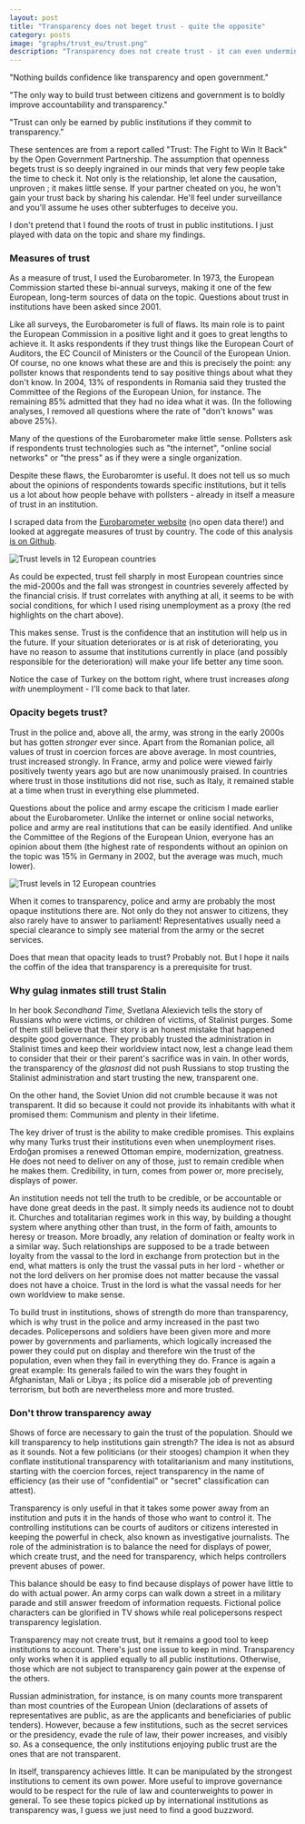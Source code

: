 ```yaml
---
layout: post
title: "Transparency does not beget trust - quite the opposite"
category: posts
image: "graphs/trust_eu/trust.png"
description: "Transparency does not create trust - it can even undermine it."
---
```


"Nothing builds confidence like transparency and open government." 

"The only way to build trust between citizens and government is to boldly improve accountability and transparency." 

"Trust can only be earned by public institutions if they commit to transparency."

These sentences are from a report called "Trust: The Fight to Win It Back" by the Open Government Partnership.<note content="Find the sources here for [quote one](https://www.opengovpartnership.org/trust/citizens-cannot-trust-what-they-cannot-see), [quote two](https://www.opengovpartnership.org/trust/political-drivers-of-low-trust) and [quote three](https://www.opengovpartnership.org/trust/trust-times-of-intense-scrutiny)."> The assumption that openness begets trust is so deeply ingrained in our minds that very few people take the time to check it. Not only is the relationship, let alone the causation, unproven ; it makes little sense. If your partner cheated on you, he won't gain your trust back by sharing his calendar. He'll feel under surveillance and you'll assume he uses other subterfuges to deceive you.

I don't pretend that I found the roots of trust in public institutions. I just played with data on the topic and share my findings.

### Measures of trust

As a measure of trust, I used the Eurobarometer. In 1973, the European Commission started these bi-annual surveys, making it one of the few European, long-term sources of data on the topic. Questions about trust in institutions have been asked since 2001.

Like all surveys, the Eurobarometer is full of flaws. Its main role is to paint the European Commission in a positive light and it goes to great lengths to achieve it. It asks respondents if they trust things like the European Court of Auditors, the EC Council of Ministers or the Council of the European Union. Of course, no one knows what these are and this is precisely the point: any pollster knows that respondents tend to say positive things about what they don't know. In 2004, 13% of respondents in Romania said they trusted the Committee of the Regions of the European Union, for instance. The remaining 85% admitted that they had no idea what it was. (In the following analyses, I removed all questions where the rate of "don't knows" was above 25%).

Many of the questions of the Eurobarometer make little sense. Pollsters ask if respondents trust technologies such as "the internet", "online social networks" or "the press" as if they were a single organization.

Despite these flaws, the Eurobaromter is useful. It does not tell us so much about the opinions of respondents towards specific institutions, but it tells us a lot about how people behave with pollsters - already in itself a measure of trust in an institution.

I scraped data from the [Eurobarometer website](http://ec.europa.eu/commfrontoffice/publicopinion/index.cfm/Chart/index) (no open data there!) and looked at aggregate measures of trust by country. The code of this analysis [is on Github](https://github.com/n-kb/n-kb.github.io/tree/master/graphs/trust_eu).

![Trust levels in 12 European countries](../graphs/trust_eu/trust.png)

As could be expected, trust fell sharply in most European countries since the mid-2000s and the fall was strongest in countries severely affected by the financial crisis. If trust correlates with anything at all, it seems to be with social conditions, for which I used rising unemployment as a proxy (the red highlights on the chart above).<note content="Trust does correlate with wealth somehow, [but it's complicated](https://ourworldindata.org/trust).">

This makes sense. Trust is the confidence that an institution will help us in the future. If your situation deteriorates or is at risk of deteriorating, you have no reason to assume that institutions currently in place (and possibly responsible for the deterioration) will make your life better any time soon.

Notice the case of Turkey on the bottom right, where trust increases *along with* unemployment - I'll come back to that later.

### Opacity begets trust?

Trust in the police and, above all, the army, was strong in the early 2000s but has gotten _stronger_ ever since. Apart from the Romanian police, all values of trust in coercion forces are above average. In most countries, trust increased strongly. In France, army and police were viewed fairly positively twenty years ago but are now unanimously praised. In countries where trust in those institutions did not rise, such as Italy, it remained stable at a time when trust in everything else plummeted.

Questions about the police and army escape the criticism I made earlier about the Eurobarometer. Unlike the internet or online social networks, police and army are real institutions that can be easily identified. And unlike the Committee of the Regions of the European Union, everyone has an opinion about them (the highest rate of respondents without an opinion on the topic was 15% in Germany in 2002, but the average was much, much lower).

![Trust levels in 12 European countries](../graphs/trust_eu/trust_coercion.png)

When it comes to transparency, police and army are probably the most opaque institutions there are. Not only do they not answer to citizens, they also rarely have to answer to parliament! Representatives usually need a special clearance to simply see material from the army or the secret services.

Does that mean that opacity leads to trust? Probably not. But I hope it nails the coffin of the idea that transparency is a prerequisite for trust.

### Why gulag inmates still trust Stalin

In her book _Secondhand Time_, Svetlana Alexievich tells the story of Russians who were victims, or children of victims, of Stalinist purges. Some of them still believe that their story is an honest mistake that happened despite good governance. They probably trusted the administration in Stalinist times and keep their worldview intact now, lest a change lead them to consider that their or their parent's sacrifice was in vain. In other words, the transparency of the _glasnost_ did not push Russians to stop trusting the Stalinist administration and start trusting the new, transparent one.

On the other hand, the Soviet Union did not crumble because it was not transparent. It did so because it could not provide its inhabitants with what it promised them: Communism and plenty in their lifetime.

The key driver of trust is the ability to make credible promises. This explains why many Turks trust their institutions even when unemployment rises. Erdoğan promises a renewed Ottoman empire, modernization, greatness. He does not need to deliver on any of those, just to remain credible when he makes them. Credibility, in turn, comes from power or, more precisely, displays of power.

An institution needs not tell the truth to be credible, or be accountable or have done great deeds in the past. It simply needs its audience not to doubt it. Churches and totalitarian regimes work in this way, by building a thought system where anything other than trust, in the form of faith, amounts to heresy or treason. More broadly, any relation of domination or fealty work in a similar way. Such relationships are supposed to be a trade between loyalty from the vassal to the lord in exchange from protection but in the end, what matters is only the trust the vassal puts in her lord - whether or not the lord delivers on her promise does not matter because the vassal does not have a choice. Trust in the lord is what the vassal needs for her own worldview to make sense.

To build trust in institutions, shows of strength do more than transparency, which is why trust in the police and army increased in the past two decades. Policepersons and soldiers have been given more and more power by governments and parliaments, which logically increased the power they could put on display and therefore win the trust of the population, even when they fail in everything they do. France is again a great example: Its generals failed to win the wars they fought in Afghanistan, Mali or Libya ; its police did a miserable job of preventing terrorism, but both are nevertheless more and more trusted.

### Don't throw transparency away

Shows of force are necessary to gain the trust of the population. Should we kill transparency to help institutions gain strength? The idea is not as absurd as it sounds. Not a few politicians (or their stooges) champion it when they conflate institutional transparency with totalitarianism<note content="Example from France [here](https://tempsreel.nouvelobs.com/rue89/sur-le-radar/20170207.OBS4930/fillon-et-la-demande-de-transparence-et-elkrief-se-soumit-au-totalitarisme.html), there were many in the United States during the 2010 _Cablegate_ as well."> and many institutions, starting with the coercion forces, reject transparency in the name of efficiency (as their use of "confidential" or "secret" classification can attest).

Transparency is only useful in that it takes some power away from an institution and puts it in the hands of those who want to control it. The controlling institutions can be courts of auditors or citizens interested in keeping the powerful in check, also known as investigative journalists. The role of the administration is to balance the need for displays of power, which create trust, and the need for transparency, which helps controllers prevent abuses of power.

This balance should be easy to find because displays of power have little to do with actual power. An army corps can walk down a street in a military parade and still answer freedom of information requests. Fictional police characters can be glorified in TV shows while real policepersons respect transparency legislation.

Transparency may not create trust, but it remains a good tool to keep institutions to account. There's just one issue to keep in mind. Transparency only works when it is applied equally to all public institutions. Otherwise, those which are not subject to transparency gain power at the expense of the others.

Russian administration, for instance, is on many counts more transparent than most countries of the European Union (declarations of assets of representatives are public, as are the applicants and beneficiaries of public tenders). However, because a few institutions, such as the secret services or the presidency, evade the rule of law, their power increases, and visibly so. As a consequence, the only institutions enjoying public trust are the ones that are not transparent.

In itself, transparency achieves little. It can be manipulated by the strongest institutions to cement its own power. More useful to improve governance would to be respect for the rule of law and counterweights to power in general. To see these topics picked up by international institutions as transparency was, I guess we just need to find a good buzzword.